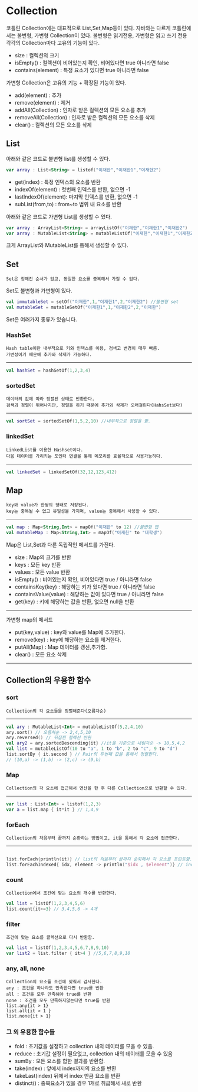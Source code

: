 # Collection

코틀린 Collection에는 대표적으로 List,Set,Map등이 있다.
자바와는 다르게 코틀린에서는 불변형, 가변형 Collection이 있다.
불변형은 읽기전용, 가변형은 읽고 쓰기 전용
각각의 Collection마다 고유의 기능이 있다.
- size : 컬렉션의 크기
- isEmpty() : 컬렉션이 비어있는지 확인, 비어있다면 true 아니라면 false
- contains(element) : 특정 요소가 있다면 true 아니라면 false 


가변형 Collection은 고유의 기능 + 확장된 기능이 있다.
- add(element) : 추가
- remove(element) : 제거
- addAll(Collection) : 인자로 받은 컬렉션의 모든 요소를 추가
- removeAll(Collection) : 인자로 받은 컬렉션의 모든 요소를 삭제
- clear() : 컬렉션의 모든 요소를 삭제


## List

아래와 같은 코드로 불변형 list를 생성할 수 있다.
```kotlin
var array : List<String> = listof("이재한","이재한1","이재한2")
```
- get(index) : 특정 인덱스의 요소를 반환
- indexOf(element) : 첫번째 인덱스를 반환, 없으면 -1
- lastIndexOf(element): 마지막 인덱스를 반환, 없으면 -1
- subList(from,to) : from~to 범위 내 요소를 반환

아래와 같은 코드로 가변형 List를 생성할 수 있다.
```kotlin
var array : ArrayList<String> = arrayListOf("이재한","이재한1","이재한2")
var array : MutableList<String> = mutableListOf("이재한","이재한1","이재한2")
```
크게 ArrayList와 MutableList를 통해서 생성할 수 있다.

## Set
```text
Set은 정해진 순서가 없고, 동일한 요소를 중복해서 가질 수 없다.
```
Set도 불변형과 가변형이 있다.
```kotlin
val immutableSet = setOf("이재한",1,"이재한1",2,"이재한2") //불변형 set
val mutableSet = mutableSetOf("이재한1",1,"이재한2",2,"이재한")
```
Set은 여러가지 종류가 있습니다.

### HashSet
```text
Hash table이란 내부적으로 키와 인덱스를 이용, 검색고 변경이 매우 빠름.
가변성이기 때문에 추가와 삭제가 가능하다.
```
------
```kotlin
val hashSet = hashSetOf(1,2,3,4)
```

### sortedSet
```text
데이터의 값에 따라 정렬된 상태로 반환한다.
검색과 정렬이 뛰어나지만, 정렬을 하기 때문에 추가와 삭제가 오래걸린다(HahsSet보다)
```
---------

```kotlin
val sortSet = sortedSetOf(1,5,2,10) //내부적으로 정렬을 함.
```

### linkedSet
```text
LinkedList를 이용한 Hashset이다.
다음 데이터를 가리키는 포인터 연결을 통해 메모리를 효율적으로 사용가능하다.
```
-------
```kotlin
val linkedSet = linkedSetOf(32,12,123,412)
```


## Map
```text
key와 value가 한쌍의 형태로 저장된다.
key는 중복될 수 없고 유일성을 가지며, value는 중복해서 사용할 수 있다. 
```
------
```kotlin
val map : Map<String,Int> = mapOf("이재한" to 12) //불변형 맵
val mutableMap : Map<String,Int> = mapOf("이재한" to "대학생")
```

Map은 List,Set과 다른 독립적인 메서드를 가진다.
- size : Map의 크기를 반환
- keys : 모든 key 반환
- values : 모든 value 반환
- isEmpty() : 비어있는지 확인, 비어있다면 true / 아니라면 false
- containsKey(key) : 해당하는 키가 있다면 true / 아니라면 false
- containsValue(value) : 해당하는 값이 있다면 true / 아니라면 false
- get(key) : 키에 해당하는 값을 반환, 없으면 null을 반환
------

가변형  map의 메서드
- put(key,value) : key와 value를 Map에 추가한다.
- remove(key) : key에 해당하는 요소를 제거한다.
- putAll(Map) : Map 데이터를 갱신,추가함.
- clear() : 모든 요소 삭제

------
## Collection의 우용한 함수

### sort
```text
Collection의 각 요소들을 정렬해준다(오름차순)
```
------
```kotlin
val ary : MutableList<Int> = mutableListOf(5,2,4,10)
ary.sort() // 오름차순 -> 2,4,5,10
ary.reversed() // 뒤집힌 컬렉션 반환
val ary2 = ary.sortedDescending{it} //it을 기준으로 내림차순 -> 10,5,4,2
val list = mutableListOf(10 to "a", 1 to "b", 2 to "c", 9 to "d")
list.sortBy { it.second } // Pair의 두번째 값을 통해서 정렬한다. 
// (10,a) -> (1,b) -> (2,c) -> (9,b)
```

### Map 
```text
Collection의 각 요소에 접근해서 연산을 한 후 다른 Collection으로 반환할 수 있다.
```
-------
```kotlin
var list : List<Int> = listof(1,2,3)
var a = list.map { it*it } // 1,4,9
```

### forEach
```text
Collection의 처음부터 끝까지 순환하는 방법이고, it을 통해서 각 요소에 접근한다.
```
------
```kotlin

list.forEach{println(it)} // list의 처음부터 끝까지 순회해서 각 요소를 프린트함.
list.forEachIndexed{ idx, element -> println("$idx , $element")} // index를 포함해서 접근할 수 도 있다.

```

### count
```text
Collection에서 조건에 맞는 요소의 개수를 반환한다.
```
```kotlin
val list = listOf(1,2,3,4,5,6)
list.count{it>=3} // 3,4,5,6 -> 4개
```

### filter
```text
조건에 맞는 요소를 콜렉션으로 다시 반환함.
```
```kotlin
val list = listOf(1,2,3,4,5,6,7,8,9,10)
var list2 = list.filter { it>4 } //5,6,7,8,9,10
```
### any, all, none
```text
Collection의 요소를 조건에 맞춰서 검사한다.
any : 조건을 하나라도 만족한다면 true를 반환
all : 조건을 모두 만족해야 true를 반환
none : 조건을 모두 만족하지않는다면 true를 반환
list.any{it > 1} 
list.all{it > 1 }
list.none{it > 1}
```

### 그 외 유용한 함수들

- fold : 초기값을 설정하고 collection 내의 데이터를 모을 수 있음.
- reduce : 초기값 설정이 필요없고, collection 내의 데이터를 모을 수 있음
- sumBy : 모든 요소를 합한 결과를 반환함.
- take(index) : 앞에서 index까지의 요소를 반환
- takeLast(index) 뒤에서 index 만큼 요소를 반환
- distinct() : 중복요소가 있을 경우 1개로 취급해서 새로 반환